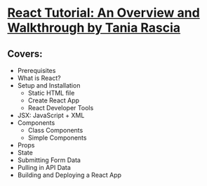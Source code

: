 # [React Tutorial: An Overview and Walkthrough by Tania Rascia](https://www.taniarascia.com/getting-started-with-react/)

## Covers:
 - Prerequisites
 - What is React?
 - Setup and Installation
   - Static HTML file
   - Create React App
   - React Developer Tools
 - JSX: JavaScript + XML
 - Components
   - Class Components
   - Simple Components
 - Props
 - State
 - Submitting Form Data
 - Pulling in API Data
 - Building and Deploying a React App

